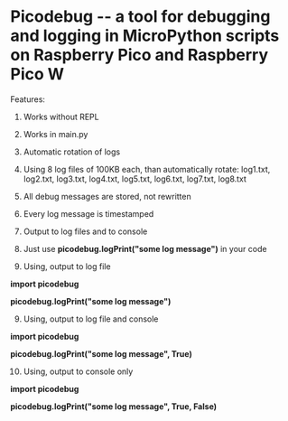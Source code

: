 # Picodebug -- a tool for debugging and logging in MicroPython scripts on Raspberry Pico and Raspberry Pico W

Features:

1. Works without REPL

2. Works in main.py

3. Automatic rotation of logs

4. Using 8 log files of 100KB each, than automatically rotate: log1.txt, log2.txt, log3.txt, log4.txt, log5.txt, log6.txt, log7.txt, log8.txt

5. All debug messages are stored, not rewritten

6. Every log message is timestamped

7. Output to log files and to console

7. Just use __picodebug.logPrint("some log message")__ in your code

8. Using, output to log file

__import picodebug__

__picodebug.logPrint("some log message")__


9. Using, output to log file and console

__import picodebug__

__picodebug.logPrint("some log message", True)__


10. Using, output to console only

__import picodebug__

__picodebug.logPrint("some log message", True, False)__
